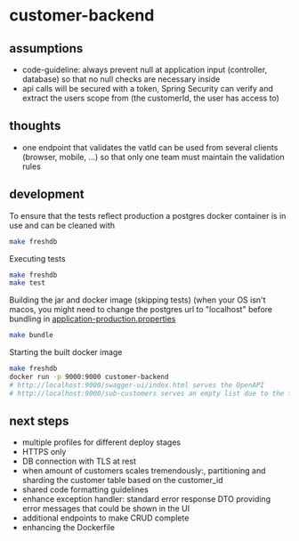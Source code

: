 # customer-backend

## assumptions

* code-guideline: always prevent null at application input (controller, database) so that no null checks are necessary
  inside
* api calls will be secured with a token, Spring Security can verify and extract the users scope from (the customerId,
  the user has access to)

## thoughts

* one endpoint that validates the vatId can be used from several clients (browser, mobile, ...) so that only one team
  must maintain the validation rules

## development

To ensure that the tests reflect production a postgres docker container is in use and can be cleaned with

```bash
make freshdb
```

Executing tests

```bash
make freshdb
make test
```

Building the jar and docker image (skipping tests)
(when your OS isn't macos, you might need to change the postgres url to "localhost" before bundling in [application-production.properties](src/main/resources/application-production.properties)

```bash
make bundle
```

Starting the built docker image

```bash
make freshdb
docker run -p 9000:9000 customer-backend
# http://localhost:9000/swagger-ui/index.html serves the OpenAPI
# http://localhost:9000/sub-customers serves an empty list due to the fresh db
```

## next steps

* multiple profiles for different deploy stages
* HTTPS only
* DB connection with TLS at rest
* when amount of customers scales tremendously:, partitioning and sharding the customer table based on the customer_id
* shared code formatting guidelines
* enhance exception handler: standard error response DTO providing error messages that could be shown in the UI
* additional endpoints to make CRUD complete
* enhancing the Dockerfile


